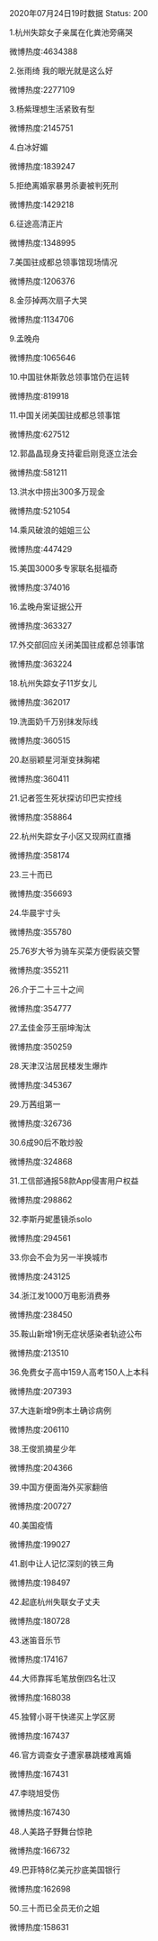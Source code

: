2020年07月24日19时数据
Status: 200

1.杭州失踪女子亲属在化粪池旁痛哭

微博热度:4634388

2.张雨绮 我的眼光就是这么好

微博热度:2277109

3.杨紫理想生活紧致有型

微博热度:2145751

4.白冰好媚

微博热度:1839247

5.拒绝离婚家暴男杀妻被判死刑

微博热度:1429218

6.征途高清正片

微博热度:1348995

7.美国驻成都总领事馆现场情况

微博热度:1206376

8.金莎掉两次扇子大哭

微博热度:1134706

9.孟晚舟

微博热度:1065646

10.中国驻休斯敦总领事馆仍在运转

微博热度:819918

11.中国关闭美国驻成都总领事馆

微博热度:627512

12.郭晶晶现身支持霍启刚竞逐立法会

微博热度:581211

13.洪水中捞出300多万现金

微博热度:521054

14.乘风破浪的姐姐三公

微博热度:447429

15.美国3000多专家联名挺福奇

微博热度:374016

16.孟晚舟案证据公开

微博热度:363327

17.外交部回应关闭美国驻成都总领事馆

微博热度:363224

18.杭州失踪女子11岁女儿

微博热度:362017

19.洗面奶千万别抹发际线

微博热度:360515

20.赵丽颖星河渐变抹胸裙

微博热度:360411

21.记者签生死状探访印巴实控线

微博热度:358864

22.杭州失踪女子小区又现网红直播

微博热度:358174

23.三十而已

微博热度:356693

24.华晨宇寸头

微博热度:355780

25.76岁大爷为骑车买菜方便假装交警

微博热度:355211

26.介于二十三十之间

微博热度:354777

27.孟佳金莎王丽坤淘汰

微博热度:350259

28.天津汉沽居民楼发生爆炸

微博热度:345367

29.万茜组第一

微博热度:326736

30.6成90后不敢炒股

微博热度:324868

31.工信部通报58款App侵害用户权益

微博热度:298862

32.李斯丹妮墨镜杀solo

微博热度:294561

33.你会不会为另一半换城市

微博热度:243125

34.浙江发1000万电影消费券

微博热度:238450

35.鞍山新增1例无症状感染者轨迹公布

微博热度:213510

36.免费女子高中159人高考150人上本科

微博热度:207393

37.大连新增9例本土确诊病例

微博热度:206110

38.王俊凯摘星少年

微博热度:204366

39.中国方便面海外买家翻倍

微博热度:200727

40.美国疫情

微博热度:199027

41.剧中让人记忆深刻的铁三角

微博热度:198497

42.起底杭州失联女子丈夫

微博热度:180728

43.迷笛音乐节

微博热度:174167

44.大师靠挥毛笔放倒四名壮汉

微博热度:168038

45.独臂小哥干快递买上学区房

微博热度:167437

46.官方调查女子遭家暴跳楼难离婚

微博热度:167431

47.李晓旭受伤

微博热度:167430

48.人美路子野舞台惊艳

微博热度:166732

49.巴菲特8亿美元抄底美国银行

微博热度:162698

50.三十而已全员无价之姐

微博热度:158631

